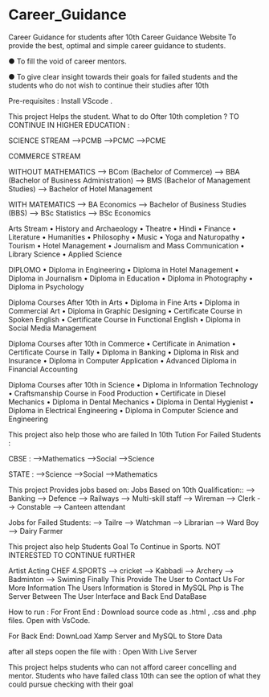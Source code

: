 # Career_Guidance
Career Guidance for students after 10th
Career Guidance Website
To provide the best, optimal and simple career guidance to students.

● To fill the void of career mentors.

● To give clear insight towards their goals for failed students and the students who do not wish to continue their studies after 10th

Pre-requisites : Install VScode .

This project Helps the student. What to do Ofter 10th completion ?
TO CONTINUE IN HIGHER EDUCATION :

SCIENCE STREAM -->PCMB -->PCMC -->PCME

COMMERCE STREAM

WITHOUT MATHEMATICS --> BCom (Bachelor of Commerce) --> BBA (Bachelor of Business Administration) --> BMS (Bachelor of Management Studies) --> Bachelor of Hotel Management

WITH MATEMATICS --> BA Economics --> Bachelor of Business Studies (BBS) --> BSc Statistics --> BSc Economics

Arts Stream • History and Archaeology • Theatre • Hindi • Finance • Literature • Humanities • Philosophy • Music • Yoga and Naturopathy • Tourism • Hotel Management • Journalism and Mass Communication • Library Science • Applied Science

DIPLOMO • Diploma in Engineering • Diploma in Hotel Management • Diploma in Journalism • Diploma in Education • Diploma in Photography • Diploma in Psychology

Diploma Courses After 10th in Arts • Diploma in Fine Arts • Diploma in Commercial Art • Diploma in Graphic Designing • Certificate Course in Spoken English • Certificate Course in Functional English • Diploma in Social Media Management

Diploma Courses after 10th in Commerce • Certificate in Animation • Certificate Course in Tally • Diploma in Banking • Diploma in Risk and Insurance • Diploma in Computer Application • Advanced Diploma in Financial Accounting

Diploma Courses after 10th in Science • Diploma in Information Technology • Craftsmanship Course in Food Production • Certificate in Diesel Mechanics • Diploma in Dental Mechanics • Diploma in Dental Hygienist • Diploma in Electrical Engineering • Diploma in Computer Science and Engineering

This project also help those who are failed In 10th
Tution For Failed Students :

CBSE : -->Mathematics -->Social -->Science

STATE : -->Science -->Social -->Mathematics

This project Provides jobs based on:
Jobs Based on 10th Qualification:: --> Banking --> Defence --> Railways --> Multi-skill staff --> Wireman --> Clerk --> Constable --> Canteen attendant

Jobs for Failed Students: --> Tailre --> Watchman --> Librarian --> Ward Boy --> Dairy Farmer

This project also help Students Goal To Continue in Sports.
NOT INTERESTED TO CONTINUE fURTHER

Artist
Acting
CHEF 4.SPORTS --> cricket --> Kabbadi --> Archery --> Badminton --> Swiming
Finally This Provide The User to Contact Us For More Information
The Users Information is Stored in MySQL Php is The Server Between The User Interface and Back End DataBase

How to run :
For Front End : Download source code as .html , .css and .php files. Open with VsCode.

For Back End: DownLoad Xamp Server and MySQL to Store Data

after all steps oopen the file with : Open With Live Server

This project helps students who can not afford career concelling and mentor. Students who have failed class 10th can see the option of what they could pursue checking with their goal
